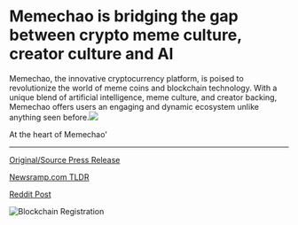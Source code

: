 # Memechao is bridging the gap between crypto meme culture, creator culture and AI

Memechao, the innovative cryptocurrency platform, is poised to revolutionize the world of meme coins and blockchain technology. With a unique blend of artificial intelligence, meme culture, and creator backing, Memechao offers users an engaging and dynamic ecosystem unlike anything seen before.![](https://blockchainwire.s3.amazonaws.com/Etkaan/editor_image/32a3f932-abd8-45e1-8393-f455fb61075a.jpeg)

At the heart of Memechao' 

---

[Original/Source Press Release](https://blockchainwire.io/press-release/memechao-is-bridging-the-gap-between-crypto-meme-culture-creator-culture-and-ai)
                    

[Newsramp.com TLDR](None) 



[Reddit Post](https://www.reddit.com/r/CryptoNewsInfo/comments/1bpo8x0/memechao_revolutionizing_meme_coins_and/) 



![Blockchain Registration](https://cdn.newsramp.app/blockchainwire/qrcode/243/28/iconiQq5.webp)
